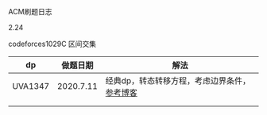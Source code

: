 ACM刷题日志

2.24

codeforces1029C  区间交集







| dp      | 做题日期  | 解法                                                         |
| ------- | --------- | ------------------------------------------------------------ |
| UVA1347 | 2020.7.11 | 经典dp，转态转移方程，考虑边界条件，[参考博客](https://blog.csdn.net/ccnuacmhdu/article/details/81204625?utm_medium=distribute.pc_relevant_t0.none-task-blog-BlogCommendFromMachineLearnPai2-1.compare&depth_1-utm_source=distribute.pc_relevant_t0.none-task-blog-BlogCommendFromMachineLearnPai2-1.compare) |
|         |           |                                                              |
|         |           |                                                              |

